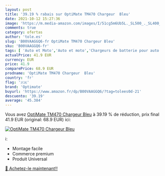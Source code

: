 ```yaml
---
layout: post
title: '39.19 % rabais sur OptiMate TM470 Chargeur  Bleu'
date: 2021-10-12 15:27:36
image: 'https://m.media-amazon.com/images/I/51cg5m6Ub5L._SL500_._SL400_.jpg'
comments: true
category: ofertas
author: 'tole.es'
slug: 'B00VAAGGQ6-fr OptiMate TM470 Chargeur Bleu'
sku: 'B00VAAGGQ6-fr'
tags: [ 'Auto et Moto','Auto et moto','Chargeurs de batterie pour auto','Outils de batterie','Outils et dépannage','optimate', ]
actualPrice: 41.9 EUR
currency: EUR
price: 41.9
comparePrice: 68.9 EUR
prodname: 'OptiMate TM470 Chargeur  Bleu'
country: 'fr'
flag: '🇫🇷'
brand: 'Optimate'
buyurl: 'https://www.amazon.fr/dp/B00VAAGGQ6/?tag=tolees0d-21'
descuento: '39.19'
average: '45.384'
---
```


Vous avez [OptiMate TM470 Chargeur  Bleu](https://www.amazon.fr/dp/B00VAAGGQ6/?tag=tolees0d-21)  à  39.19 % de réduction, prix final  41.9 EUR (original: 68.9 EUR) ici:

[![OptiMate TM470 Chargeur  Bleu](https://m.media-amazon.com/images/I/51cg5m6Ub5L._SL500_._SL400_.jpg)](https://www.amazon.fr/dp/B00VAAGGQ6/?tag=tolees0d-21)

ℹ️:

- Montage facile
- Commerce premium
- Produit Universal

[🛒 Achetez-le maintenant!!](https://www.amazon.fr/dp/B00VAAGGQ6/?tag=tolees0d-21)
